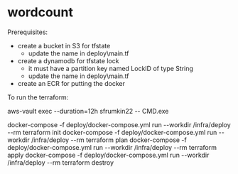 # wordcount


Prerequisites:
- create a bucket in S3 for tfstate
    - update the name in deploy\main.tf
- create a dynamodb for tfstate lock
    - it must have a partition key named LockID of type String
    - update the name in deploy\main.tf
- create an ECR for putting the docker

To run the terraform:

aws-vault exec --duration=12h sfrumkin22 -- CMD.exe

docker-compose -f deploy/docker-compose.yml run  --workdir /infra/deploy --rm terraform init
docker-compose -f deploy/docker-compose.yml run  --workdir /infra/deploy --rm terraform plan
docker-compose -f deploy/docker-compose.yml run  --workdir /infra/deploy --rm terraform apply
docker-compose -f deploy/docker-compose.yml run  --workdir /infra/deploy --rm terraform destroy
